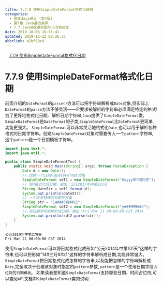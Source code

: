 ```yaml
---
title: 7.7.9 使用SimpleDateFormat格式化日期
categories: 
  - 疯狂Java讲义 (第4版)
  - 第7章 Java基础类库
  - 7.7 Java9改进的国际化与格式化
date: 2019-10-06 16:15:41
updated: 2019-12-22 08:26:36
abbrlink: a2bf98c4
---
```

<div id='my_toc'><a href="/JavaReadingNotes/a2bf98c4/#7-7-9-使用SimpleDateFormat格式化日期" class="header_1">7.7.9 使用SimpleDateFormat格式化日期</a><br></div>
<style>.header_1{margin-left: 1em;}.header_2{margin-left: 2em;}.header_3{margin-left: 3em;}.header_4{margin-left: 4em;}.header_5{margin-left: 5em;}.header_6{margin-left: 6em;}</style>
<!--more-->
<script>if (navigator.platform.search('arm')==-1){document.getElementById('my_toc').style.display = 'none';}var e,p = document.getElementsByTagName('p');while (p.length>0) {e = p[0];e.parentElement.removeChild(e);}</script>

<!--end-->
<!--SSTStart-->
# 7.7.9 使用SimpleDateFormat格式化日期 #
前面介绍的`DateFormat`的`parse()`方法可以把字符串解析成`Date`对象,但实际上`DateFormat`的`parse`方法不够灵活——它要求被解析的字符串必须满足特定的格式!
为了更好地格式化日期、解析日期字符串,`Java`提供了`SimpleDateFormat`类。
`SimpleDateFormat`是`DateFormat`的子类,`SimpleDateFormat`比`DateFormat`更简单,功能更强大。
`SimpleDateFormat`可以非常灵活地格式化`Date`,也可以用于解析各种格式的日期字符串。创建`SimpleDateFormat`对象时需要传入一个`pattern`字符串,这个`pattern`是一个日期模板字符串。

```java
import java.text.*;
import java.util.*;

public class SimpleDateFormatTest {
    public static void main(String[] args) throws ParseException {
        Date d = new Date();
        // 创建一个SimpleDateFormat对象
        SimpleDateFormat sdf1 = new SimpleDateFormat("Gyyyy年中第D天");
        // 将d格式化成日期，输出：公元2017年中第282天
        String dateStr = sdf1.format(d);
        System.out.println(dateStr);
        // 一个非常特殊的日期字符串
        String str = "14###3月##21";
        SimpleDateFormat sdf2 = new SimpleDateFormat("y###MMM##d");
        // 将日期字符串解析成日期，输出：Fri Mar 21 00:00:00 CST 2014
        System.out.println(sdf2.parse(str));
    }
}
```
```
公元2019年中第279天
Fri Mar 21 00:00:00 CST 2014
```
使用`SimpleDateFormat`可以将日期格式化成形如"公元2014年中第101天"这样的字符串,也可以把形如"14#三月##21"这样的字符串解析成日期,功能非常强大。
`SimpleDateFormat`把日期格式化成怎样的字符串,以及能把怎样的字符串解析成`Date`,完全取决于创建该对象时指定的`pattern`参数, `pattern`是一个使用日期字段`占位符`的`日期模板`。
如果读者想知道`SimpleDateFormat`支持哪些日期、时间占位符,可以查阅`APl`文档中`SimpleDateFormat`类的说明.
<!--SSTStop-->
